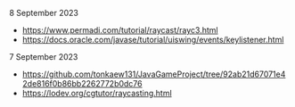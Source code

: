8 September 2023

- https://www.permadi.com/tutorial/raycast/rayc3.html
- https://docs.oracle.com/javase/tutorial/uiswing/events/keylistener.html

7 September 2023

- https://github.com/tonkaew131/JavaGameProject/tree/92ab21d67071e42de816f0b86bb2262772b0dc76
- https://lodev.org/cgtutor/raycasting.html